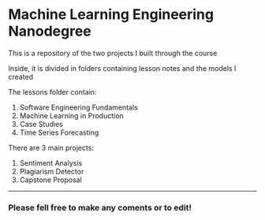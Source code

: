 # Machine Learning Engineering Nanodegree
This is a repository of the two projects I built through the course

Inside, it is divided in folders containing lesson notes and the models I created

The lessons folder contain:

1. Software Engineering Fundamentals
2. Machine Learning in Production 
3. Case Studies
4. Time Series Forecasting

There are 3 main projects:
1. Sentiment Analysis
2. Plagiarism Detector
3. Capstone Proposal

___________________________________________________________________

### Please fell free to make any coments or to edit!
